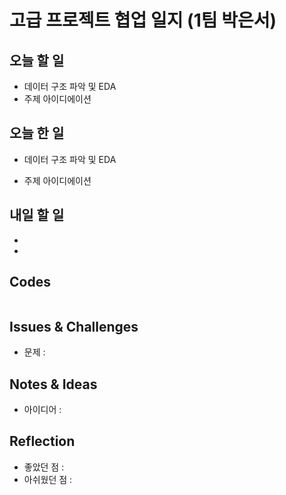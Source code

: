 # 고급 프로젝트 협업 일지 (1팀 박은서)

## 오늘 할 일
* 데이터 구조 파악 및 EDA
* 주제 아이디에이션
## 오늘 한 일
* 데이터 구조 파악 및 EDA
> 
* 주제 아이디에이션
> 
## 내일 할 일
* 
* 
## Codes
```ruby

```
## Issues & Challenges
* 문제 : 
## Notes & Ideas
* 아이디어 : 
## Reflection
* 좋았던 점 :
* 아쉬웠던 점 : 
